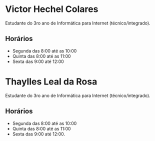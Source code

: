 Victor Hechel Colares
=====================
Estudante do 3ro ano de Informática para Internet (técnico/integrado).

Horários
--------
* Segunda das 8:00 até as 10:00
* Quinta das 8:00 até as 11:00
* Sexta das 9:00 até 12:00

Thaylles Leal da Rosa
=====================
Estudante do 3ro ano de Informática para Internet (técnico/integrado).

Horários
--------
* Segunda das 8:00 até as 10:00
* Quinta das 8:00 até as 11:00
* Sexta das 9:00 até 12:00.
